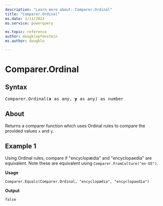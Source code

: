 ```yaml
---
description: "Learn more about: Comparer.Ordinal"
title: "Comparer.Ordinal"
ms.date: 3/11/2022
ms.service: powerquery

ms.topic: reference
author: dougklopfenstein
ms.author: dougklo

---
```

# Comparer.Ordinal

## Syntax

<pre>
Comparer.Ordinal(<b>x</b> as any, <b>y</b> as any) as number
</pre>
  
## About

Returns a comparer function which uses Ordinal rules to compare the provided values `x` and `y`.

## Example 1

Using Ordinal rules, compare if "encyclopædia" and "encyclopaedia" are equivalent. Note these are equivalent using `Comparer.FromCulture("en-US")`.

**Usage**

```powerquery-m
Comparer.Equals(Comparer.Ordinal, "encyclopædia", "encyclopaedia")
```

**Output**

`false`
